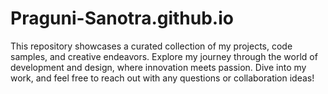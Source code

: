 # Praguni-Sanotra.github.io
This repository showcases a curated collection of my projects, code samples, and creative endeavors. Explore my journey through the world of development and design, where innovation meets passion. Dive into my work, and feel free to reach out with any questions or collaboration ideas!
